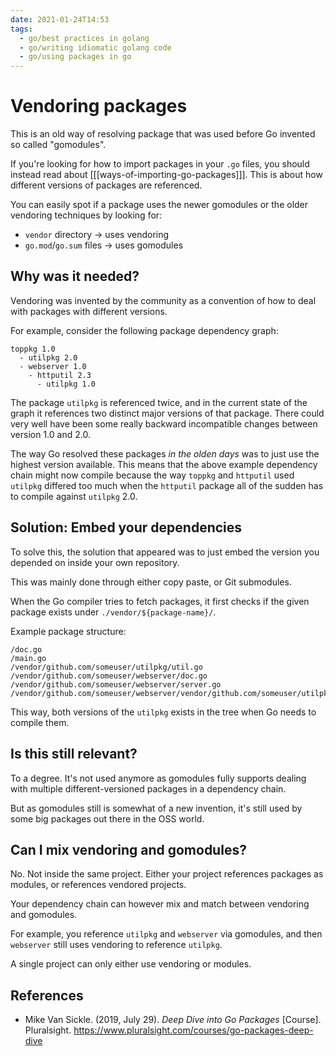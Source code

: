 ```yaml
---
date: 2021-01-24T14:53
tags: 
  - go/best practices in golang
  - go/writing idiomatic golang code
  - go/using packages in go
---
```


# Vendoring packages

This is an old way of resolving package that was used before Go invented so
called "gomodules".

If you're looking for how to import packages in your `.go` files, you should
instead read about [[[ways-of-importing-go-packages]]]. This is about how different
versions of packages are referenced.

You can easily spot if a package uses the newer gomodules or the older vendoring
techniques by looking for:

- `vendor` directory &rarr; uses vendoring
- `go.mod`/`go.sum` files &rarr; uses gomodules

## Why was it needed?

Vendoring was invented by the community as a convention of how to deal with
packages with different versions.

For example, consider the following package dependency graph:

```
toppkg 1.0
  - utilpkg 2.0
  - webserver 1.0
    - httputil 2.3
      - utilpkg 1.0
```

The package `utilpkg` is referenced twice, and in the current state of the graph
it references two distinct major versions of that package. There could very well
have been some really backward incompatible changes between version 1.0 and 2.0.

The way Go resolved these packages *in the olden days* was to just use the
highest version available. This means that the above example dependency chain
might now compile because the way `toppkg` and `httputil` used `utilpkg` differed
too much when the `httputil` package all of the sudden has to compile against
`utilpkg` 2.0.

## Solution: Embed your dependencies

To solve this, the solution that appeared was to just embed the version you
depended on inside your own repository.

This was mainly done through either copy paste, or Git submodules.

When the Go compiler tries to fetch packages, it first checks if the given
package exists under `./vendor/${package-name}/`.

Example package structure:

```
/doc.go
/main.go
/vendor/github.com/someuser/utilpkg/util.go
/vendor/github.com/someuser/webserver/doc.go
/vendor/github.com/someuser/webserver/server.go
/vendor/github.com/someuser/webserver/vendor/github.com/someuser/utilpkg/util.go
```

This way, both versions of the `utilpkg` exists in the tree when Go needs to
compile them.

## Is this still relevant?

To a degree. It's not used anymore as gomodules fully supports dealing with
multiple different-versioned packages in a dependency chain.

But as gomodules still is somewhat of a new invention, it's still used by some
big packages out there in the OSS world.

## Can I mix vendoring and gomodules?

No. Not inside the same project. Either your project references packages as
modules, or references vendored projects.

Your dependency chain can however mix and match between vendoring and gomodules.

For example, you reference `utilpkg` and `webserver` via gomodules, and then
`webserver` still uses vendoring to reference `utilpkg`.

A single project can only either use vendoring or modules.

## References

- Mike Van Sickle. (2019, July 29). *Deep Dive into Go Packages* [Course].
  Pluralsight. <https://www.pluralsight.com/courses/go-packages-deep-dive>

